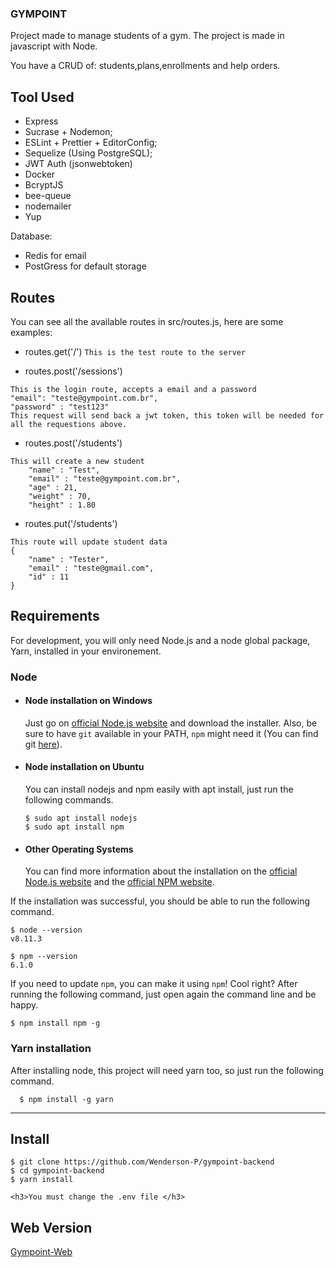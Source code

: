 <h3>GYMPOINT</h3>
Project made to manage students of a gym.
The project is made in javascript with Node.

You have a CRUD of: students,plans,enrollments and help orders.


## Tool Used

* Express
* Sucrase + Nodemon;
* ESLint + Prettier + EditorConfig;
* Sequelize (Using PostgreSQL);
* JWT Auth (jsonwebtoken)
* Docker
* BcryptJS
* bee-queue
* nodemailer
* Yup

Database:
* Redis for email
* PostGress for default storage


## Routes
You can see all the available routes in src/routes.js, here are some examples:

- routes.get('/')
  `This is the test route to the server`
  
- routes.post('/sessions')
```
This is the login route, accepts a email and a password
"email": "teste@gympoint.com.br",
"password" : "test123"
This request will send back a jwt token, this token will be needed for all the requestions above.
```

- routes.post('/students')

```
This will create a new student
	"name" : "Test",
	"email" : "teste@gympoint.com.br",
	"age" : 21,
	"weight" : 70,
	"height" : 1.80
```

- routes.put('/students')

```
This route will update student data
{
	"name" : "Tester",
	"email" : "teste@gmail.com",
	"id" : 11
}
```


## Requirements

For development, you will only need Node.js and a node global package, Yarn, installed in your environement.

### Node
- #### Node installation on Windows

  Just go on [official Node.js website](https://nodejs.org/) and download the installer.
Also, be sure to have `git` available in your PATH, `npm` might need it (You can find git [here](https://git-scm.com/)).

- #### Node installation on Ubuntu

  You can install nodejs and npm easily with apt install, just run the following commands.

      $ sudo apt install nodejs
      $ sudo apt install npm

- #### Other Operating Systems
  You can find more information about the installation on the [official Node.js website](https://nodejs.org/) and the [official NPM website](https://npmjs.org/).

If the installation was successful, you should be able to run the following command.

    $ node --version
    v8.11.3

    $ npm --version
    6.1.0

If you need to update `npm`, you can make it using `npm`! Cool right? After running the following command, just open again the command line and be happy.

    $ npm install npm -g

### Yarn installation
  After installing node, this project will need yarn too, so just run the following command.

      $ npm install -g yarn

---

## Install

    $ git clone https://github.com/Wenderson-P/gympoint-backend
    $ cd gympoint-backend
    $ yarn install
    
    <h3>You must change the .env file </h3>
    
## Web Version
  
  [Gympoint-Web](https://github.com/Wenderson-P/gympoint-web)
